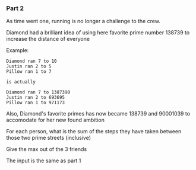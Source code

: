 ### Part 2
As time went one, running is no longer a challenge to the crew.

Diamond had a brilliant idea of using here favorite prime number 138739 to increase the distance of everyone

Example:
```
Diamond ran 7 to 10
Justin ran 2 to 5
Pillow ran 1 to 7

is actually

Diamond ran 7 to 1387390
Justin ran 2 to 693695
Pillow ran 1 to 971173
```

Also, Diamond's favorite primes has now became 138739 and 90001039 to accomodate for her new found ambition

For each person, what is the sum of the steps they have taken between those two prime streets (inclusive)

Give the max out of the 3 friends

The input is the same as part 1
